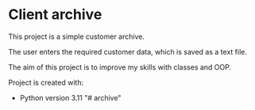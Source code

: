 # Client archive

This project is a simple customer archive. 

The user enters the required customer data, which is saved as a text file. 

The aim of this project is to improve my skills with classes and OOP.

Project is created with:
* Python version 3.11 
"# archive" 
